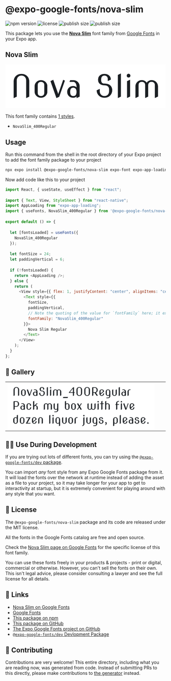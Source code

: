 # @expo-google-fonts/nova-slim

![npm version](https://flat.badgen.net/npm/v/@expo-google-fonts/nova-slim)
![license](https://flat.badgen.net/github/license/expo/google-fonts)
![publish size](https://flat.badgen.net/packagephobia/install/@expo-google-fonts/nova-slim)
![publish size](https://flat.badgen.net/packagephobia/publish/@expo-google-fonts/nova-slim)

This package lets you use the [**Nova Slim**](https://fonts.google.com/specimen/Nova+Slim) font family from [Google Fonts](https://fonts.google.com/) in your Expo app.

## Nova Slim

![Nova Slim](./font-family.png)

This font family contains [1 styles](#-gallery).

- `NovaSlim_400Regular`

## Usage

Run this command from the shell in the root directory of your Expo project to add the font family package to your project

```sh
npx expo install @expo-google-fonts/nova-slim expo-font expo-app-loading
```

Now add code like this to your project

```js
import React, { useState, useEffect } from "react";

import { Text, View, StyleSheet } from "react-native";
import AppLoading from "expo-app-loading";
import { useFonts, NovaSlim_400Regular } from '@expo-google-fonts/nova-slim';

export default () => {

  let [fontsLoaded] = useFonts({
    NovaSlim_400Regular
  });

  let fontSize = 24;
  let paddingVertical = 6;

  if (!fontsLoaded) {
    return <AppLoading />;
  } else {
    return (
      <View style={{ flex: 1, justifyContent: "center", alignItems: "center" }}>
        <Text style={{
          fontSize,
          paddingVertical,
          // Note the quoting of the value for `fontFamily` here; it expects a string!
          fontFamily: "NovaSlim_400Regular"
        }}>
          Nova Slim Regular
        </Text>
      </View>
    );
  }
};
```

## 🔡 Gallery


||||
|-|-|-|
|![NovaSlim_400Regular](./NovaSlim_400Regular.ttf.png)||||


## 👩‍💻 Use During Development

If you are trying out lots of different fonts, you can try using the [`@expo-google-fonts/dev` package](https://github.com/expo/google-fonts/tree/master/font-packages/dev#readme).

You can import _any_ font style from any Expo Google Fonts package from it. It will load the fonts over the network at runtime instead of adding the asset as a file to your project, so it may take longer for your app to get to interactivity at startup, but it is extremely convenient for playing around with any style that you want.


## 📖 License

The `@expo-google-fonts/nova-slim` package and its code are released under the MIT license.

All the fonts in the Google Fonts catalog are free and open source.

Check the [Nova Slim page on Google Fonts](https://fonts.google.com/specimen/Nova+Slim) for the specific license of this font family.

You can use these fonts freely in your products & projects - print or digital, commercial or otherwise. However, you can't sell the fonts on their own. This isn't legal advice, please consider consulting a lawyer and see the full license for all details.

## 🔗 Links

- [Nova Slim on Google Fonts](https://fonts.google.com/specimen/Nova+Slim)
- [Google Fonts](https://fonts.google.com/)
- [This package on npm](https://www.npmjs.com/package/@expo-google-fonts/nova-slim)
- [This package on GitHub](https://github.com/expo/google-fonts/tree/master/font-packages/nova-slim)
- [The Expo Google Fonts project on GitHub](https://github.com/expo/google-fonts)
- [`@expo-google-fonts/dev` Devlopment Package](https://github.com/expo/google-fonts/tree/master/font-packages/dev)

## 🤝 Contributing

Contributions are very welcome! This entire directory, including what you are reading now, was generated from code. Instead of submitting PRs to this directly, please make contributions to [the generator](https://github.com/expo/google-fonts/tree/master/packages/generator) instead.
